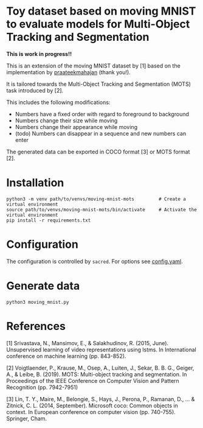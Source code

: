 # Toy dataset based on moving MNIST to evaluate models for Multi-Object Tracking and Segmentation

**This is work in progress!!**

This is an extension of the moving MNIST dataset by [1] based on the implementation by [praateekmahajan](https://gist.github.com/praateekmahajan/b42ef0d295f528c986e2b3a0b31ec1fe) (thank you!).

It is tailored towards the Multi-Object Tracking and Segmentation (MOTS) task introduced by [2].

This includes the following modifications:

- Numbers have a fixed order with regard to foreground to background
- Numbers change their size while moving
- Numbers change their appearance while moving
- (todo) Numbers can disappear in a sequence and new numbers can enter

The generated data can be exported in COCO format [3] or MOTS format [2].


# Installation

```
python3 -m venv path/to/venvs/moving-mnist-mots         # Create a virtual environment
source path/to/venvs/moving-mnist-mots/bin/activate     # Activate the virtual environment
pip install -r requirements.txt
```

# Configuration

The configuration is controlled by `sacred`. For options see [config.yaml](config.yaml).

# Generate data

```
python3 moving_mnist.py
```

# References

[1] Srivastava, N., Mansimov, E., & Salakhudinov, R. (2015, June). Unsupervised learning of video 
    representations using lstms. In International conference on machine learning (pp. 843-852).

[2] Voigtlaender, P., Krause, M., Osep, A., Luiten, J., Sekar, B. B. G., Geiger, A., & Leibe, B. 
    (2019). MOTS: Multi-object tracking and segmentation. In Proceedings of the IEEE Conference on 
    Computer Vision and Pattern Recognition (pp. 7942-7951)

[3] Lin, T. Y., Maire, M., Belongie, S., Hays, J., Perona, P., Ramanan, D., ... & Zitnick, C. L. 
    (2014, September). Microsoft coco: Common objects in context. In European conference on 
    computer vision (pp. 740-755). Springer, Cham.